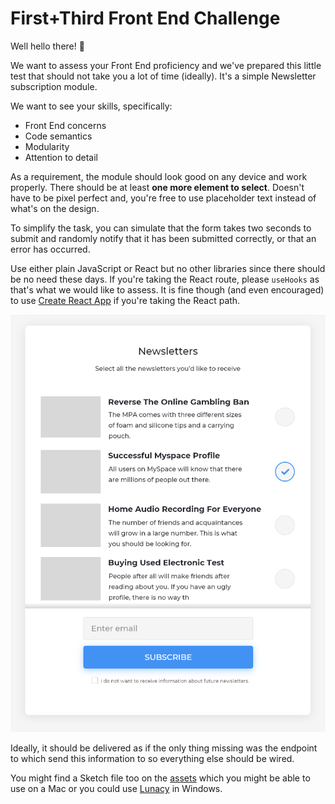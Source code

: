 # First+Third Front End Challenge

Well hello there! 👋

We want to assess your Front End proficiency and we've prepared this little test that should not take you a lot of time (ideally). It's a simple Newsletter subscription module.

We want to see your skills, specifically:

* Front End concerns
* Code semantics
* Modularity
* Attention to detail

As a requirement, the module should look good on any device and work properly. There should be at least **one more element to select**. Doesn't have to be pixel perfect and, you're free to use placeholder text instead of what's on the design. 

To simplify the task, you can simulate that the form takes two seconds to submit and randomly notify that it has been submitted correctly, or that an error has occurred.    

Use either plain JavaScript or React but no other libraries since there should be no need these days. If you're taking the React route, please `useHooks` as that's what we would like to assess. It is fine though (and even encouraged) to use [Create React App](https://github.com/facebook/create-react-app#creating-an-app) if you're taking the React path. 

![Composition](/assets/composition.png)

Ideally, it should be delivered as if the only thing missing was the endpoint to which send this information to so everything else should be wired.

You might find a Sketch file too on the [assets](/assets) which you might be able to use on a Mac or you could use [Lunacy](https://icons8.com/lunacy) in Windows.
